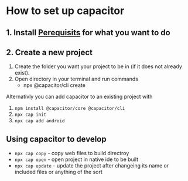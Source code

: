 # How to set up capacitor

## 1. Install [Perequisits](https://capacitorjs.com/docs/getting-started/dependencies) for what you want to do

## 2. Create a new project

1. Create the folder you want your project to be in (if it does not already exist).
2. Open directory in your terminal and run commands
    - npx @capacitor/cli create

Alternativly you can add capacitor to an existing project with

1. ``npm install @capacitor/core @capacitor/cli``
2. ``npx cap init``
3. ``npx cap add android``

## Using capacitor to develop

- ``npx cap copy`` - copy web files to build directroy
- ``npx cap open`` - open project in native ide to be built
- ``npx cap update`` - update the project after changeing its name or included files or anything of the sort
